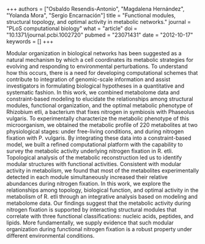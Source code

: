 +++
authors = ["Osbaldo Resendis-Antonio", "Magdalena Hernández", "Yolanda Mora", "Sergio Encarnación"]
title = "Functional modules, structural topology, and optimal activity in metabolic networks."
journal = "PLoS computational biology"
what = "article"
doi = "10.1371/journal.pcbi.1002720"
pubmed = "23071431"
date = "2012-10-17"
keywords = []
+++

Modular organization in biological networks has been suggested as a natural mechanism by which a cell coordinates its metabolic strategies for evolving and responding to environmental perturbations. To understand how this occurs, there is a need for developing computational schemes that contribute to integration of genomic-scale information and assist investigators in formulating biological hypotheses in a quantitative and systematic fashion. In this work, we combined metabolome data and constraint-based modeling to elucidate the relationships among structural modules, functional organization, and the optimal metabolic phenotype of Rhizobium etli, a bacterium that fixes nitrogen in symbiosis with Phaseolus vulgaris. To experimentally characterize the metabolic phenotype of this microorganism, we obtained the metabolic profile of 220 metabolites at two physiological stages: under free-living conditions, and during nitrogen fixation with P. vulgaris. By integrating these data into a constraint-based model, we built a refined computational platform with the capability to survey the metabolic activity underlying nitrogen fixation in R. etli. Topological analysis of the metabolic reconstruction led us to identify modular structures with functional activities. Consistent with modular activity in metabolism, we found that most of the metabolites experimentally detected in each module simultaneously increased their relative abundances during nitrogen fixation. In this work, we explore the relationships among topology, biological function, and optimal activity in the metabolism of R. etli through an integrative analysis based on modeling and metabolome data. Our findings suggest that the metabolic activity during nitrogen fixation is supported by interacting structural modules that correlate with three functional classifications: nucleic acids, peptides, and lipids. More fundamentally, we supply evidence that such modular organization during functional nitrogen fixation is a robust property under different environmental conditions.